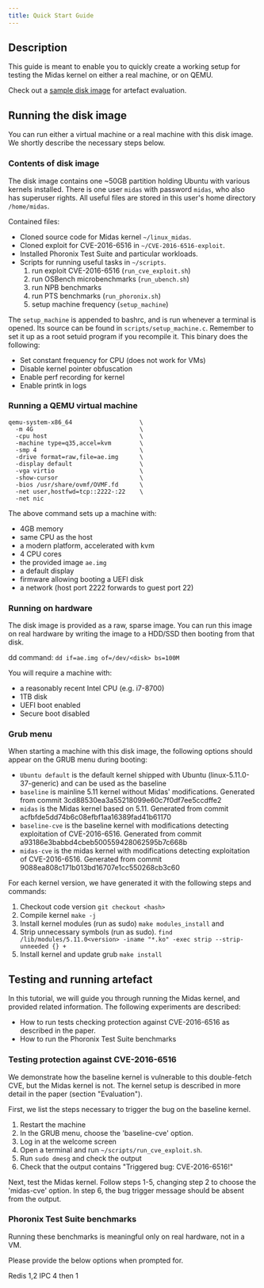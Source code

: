 ```yaml
---
title: Quick Start Guide
---
```


## Description

<div class="intro-container">
<div style="width: 100%">
This guide is meant to enable you to quickly create a working setup for testing
the Midas kernel on either a real machine, or on QEMU.

<p>
Check out a <a href="{{ '/imgs/ae.img' | relative_url }}">sample disk image</a>
for artefact evaluation.
</div>
</div>

## Running the disk image

You can run either a virtual machine or a real machine with this disk image.
We shortly describe the necessary steps below.

### Contents of disk image

The disk image contains one ~50GB partition holding Ubuntu with various
kernels installed.
There is one user `midas` with password `midas`, who also has superuser
rights.
All useful files are stored in this user's home directory `/home/midas`.

Contained files:

- Cloned source code for Midas kernel `~/linux_midas`.
- Cloned exploit for CVE-2016-6516 in `~/CVE-2016-6516-exploit`.
- Installed Phoronix Test Suite and particular workloads.
- Scripts for running useful tasks in `~/scripts`.
    1. run exploit CVE-2016-6516 (`run_cve_exploit.sh`)
    2. run OSBench microbenchmarks (`run_ubench.sh`)
    3. run NPB benchmarks
    4. run PTS benchmarks  (`run_phoronix.sh`)
    5. setup machine frequency (`setup_machine`)

The `setup_machine` is appended to bashrc, and is run whenever a terminal
is opened. 
Its source can be found in `scripts/setup_machine.c`. 
Remember to set it up as a root setuid program if you recompile it.
This binary does the following:

- Set constant frequency for CPU (does not work for VMs)
- Disable kernel pointer obfuscation
- Enable perf recording for kernel
- Enable printk in logs

### Running a QEMU virtual machine

```
qemu-system-x86_64                   \
  -m 4G                              \
  -cpu host                          \
  -machine type=q35,accel=kvm        \
  -smp 4                             \
  -drive format=raw,file=ae.img      \
  -display default                   \
  -vga virtio                        \
  -show-cursor                       \
  -bios /usr/share/ovmf/OVMF.fd      \
  -net user,hostfwd=tcp::2222-:22    \
  -net nic
```

The above command sets up a machine with:

- 4GB memory
- same CPU as the host
- a modern platform, accelerated with kvm
- 4 CPU cores
- the provided image `ae.img`
- a default display
- firmware allowing booting a UEFI disk
- a network (host port 2222 forwards to guest port 22)

### Running on hardware

The disk image is provided as a raw, sparse image. You can run this
image on real hardware by writing the image to a HDD/SSD then booting
from that disk.

dd command: `dd if=ae.img of=/dev/<disk> bs=100M`

You will require a machine with:

- a reasonably recent Intel CPU (e.g. i7-8700)
- 1TB disk
- UEFI boot enabled
- Secure boot disabled

### Grub menu

When starting a machine with this disk image, the following options should
appear on the GRUB menu during booting:

- `Ubuntu default` is the default kernel shipped with Ubuntu
  (linux-5.11.0-37-generic) and can be used as the baseline
- `baseline` is mainline 5.11 kernel without Midas' modifications.
  Generated from commit 3cd88530ea3a55218099e60c7f0df7ee5ccdffe2
- `midas` is the Midas kernel based on 5.11.
  Generated from commit acfbfde5dd74b6c08efbf1aa16389fad41b61170
- `baseline-cve` is the baseline kernel with modifications detecting
  exploitation of CVE-2016-6516.
  Generated from commit a93186e3babbd4cbeb500559428062595b7c668b
- `midas-cve` is the midas kernel with modifications detecting
  exploitation of CVE-2016-6516.
  Generated from commit 9088ea808c171b013bd16707e1cc550268cb3c60

For each kernel version, we have generated it with the following
steps and commands:

1. Checkout code version `git checkout <hash>`
2. Compile kernel `make -j`
3. Install kernel modules (run as sudo)
   `make modules_install` and
4. Strip unnecessary symbols (run as sudo).
   `find /lib/modules/5.11.0<version> -iname "*.ko" -exec strip --strip-unneeded {} +`
5. Install kernel and update grub `make install`

## Testing and running artefact

In this tutorial, we will guide you through running the Midas kernel,
and provided related information.
The following experiments are described:

- How to run tests checking protection against CVE-2016-6516 as described in
  the paper.
- How to run the Phoronix Test Suite benchmarks

### Testing protection against CVE-2016-6516

We demonstrate how the baseline kernel is vulnerable to this
double-fetch CVE, but the Midas kernel is not. The kernel setup
is described in more detail in the paper (section "Evaluation").

First, we list the steps necessary to trigger the bug on the
baseline kernel.

1. Restart the machine
2. In the GRUB menu, choose the 'baseline-cve' option.
3. Log in at the welcome screen
4. Open a terminal and run `~/scripts/run_cve_exploit.sh`.
5. Run `sudo dmesg` and check the output
6. Check that the output contains "Triggered bug: CVE-2016-6516!"

Next, test the Midas kernel. Follow steps 1-5, changing step 2
to choose the 'midas-cve' option.
In step 6, the bug trigger message should be absent from the output.

### Phoronix Test Suite benchmarks

Running these benchmarks is meaningful only on real hardware, not in a VM.

Please provide the below options when prompted for.

Redis 1,2
IPC 4 then 1

